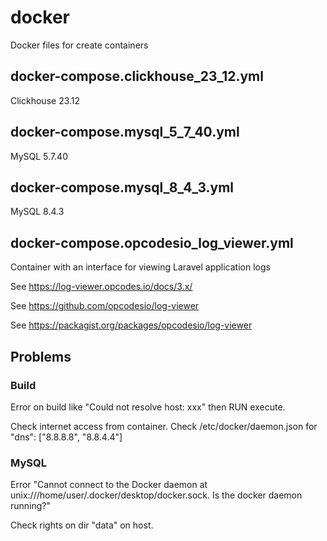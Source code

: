 # docker

Docker files for create containers

## docker-compose.clickhouse_23_12.yml

Clickhouse 23.12

## docker-compose.mysql_5_7_40.yml

MySQL 5.7.40

## docker-compose.mysql_8_4_3.yml

MySQL 8.4.3

## docker-compose.opcodesio_log_viewer.yml

Container with an interface for viewing Laravel application logs

See https://log-viewer.opcodes.io/docs/3.x/

See https://github.com/opcodesio/log-viewer

See https://packagist.org/packages/opcodesio/log-viewer

## Problems

### Build

Error on build like "Could not resolve host: xxx" then RUN execute.

Check internet access from container. Check /etc/docker/daemon.json for "dns": ["8.8.8.8", "8.8.4.4"]

### MySQL

Error "Cannot connect to the Docker daemon at unix:///home/user/.docker/desktop/docker.sock. Is the docker daemon running?"

Check rights on dir "data" on host.
